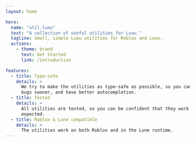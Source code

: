 ```yaml
---
layout: home

hero:
  name: "util.luau"
  text: "A collection of useful utilities for Luau."
  tagline: Small, simple Luau utilities for Roblox and Lune.
  actions:
    - theme: brand
      text: Get Started
      link: /introduction

features:
  - title: Type-safe
    details: >
      We try to make the utilities as type-safe as possible, so you can catch
      bugs sooner, and have better autocompletion.
  - title: Tested
    details: >
      All utilities are tested, so you can be confident that they work as
      expected.
  - title: Roblox & Lune compatible
    details: >
      The utilities work on both Roblox and in the Lune runtime.
---
```

